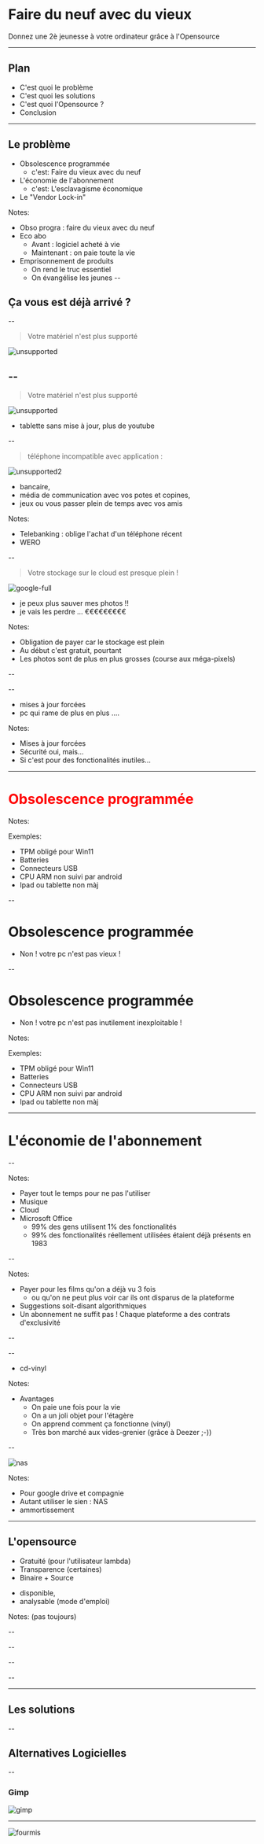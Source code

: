 
# Faire du neuf avec du vieux

Donnez une 2è jeunesse à votre ordinateur grâce à l'Opensource

---

## Plan

* C'est quoi le problème
* C'est quoi les solutions
* C'est quoi l'Opensource ?
* Conclusion

---

## Le problème

* Obsolescence programmée
  - c'est: Faire du vieux avec du neuf
* L'économie de l'abonnement
  - c'est: L'esclavagisme économique
* Le "Vendor Lock-in"

Notes:

* Obso progra : faire du vieux avec du neuf
* Eco abo
  - Avant : logiciel acheté à vie
  - Maintenant : on paie toute la vie
* Emprisonnement de produits
  - On rend le truc essentiel
  - On évangélise les jeunes
--

## Ça vous est déjà arrivé ?

--

> Votre matériel n'est plus supporté

![unsupported](media/materiel-non-supporte.png)

--
--

> Votre matériel n'est plus supporté

![unsupported](media/materiel-non-supporte.png)
- tablette sans mise à jour, plus de youtube 

--

> téléphone incompatible avec application :

![unsupported2](media/google-play-no-eligible-device-zoom.png)
* bancaire,
* média de communication avec vos potes et copines,
* jeux ou vous passer plein de temps avec vos amis

Notes:

* Telebanking : oblige l'achat d'un téléphone récent
* WERO

--

> Votre stockage sur le cloud est presque plein !

![google-full](media/google-full.png)
* je peux plus sauver mes photos !! 
* je vais les perdre ... €€€€€€€€€

Notes:

* Obligation de payer car le stockage est plein
* Au début c'est gratuit, pourtant
* Les photos sont de plus en plus grosses (course aux méga-pixels)

--

<!-- .slide: data-background-video="media/windowsupdate.mp4" data-background-video-loop="true" -->

--

<!-- .slide: data-background-video="media/windowsupdate.mp4" data-background-video-loop="true" -->

* mises à jour forcées
* pc qui rame de plus en plus ....

Notes:

* Mises à jour forcées
* Sécurité oui, mais...
* Si c'est pour des fonctionalités inutiles...

---

<h1><span style="color: red">Obsolescence programmée</span></h1>

<!-- .slide: data-background-image="media/bfm-windows-obsolete.png" -->

Notes:

Exemples:

* TPM obligé pour Win11
* Batteries
* Connecteurs USB
* CPU ARM non suivi par android
* Ipad ou tablette non màj

--

# Obsolescence programmée <!-- .element: style="color: black" -->
<!-- .slide: data-background-image="media/png/day38-macintosh.png" -->

* Non ! votre pc n'est pas vieux !

--

# Obsolescence programmée <!-- .element: style="color: black" -->
<!-- .slide: data-background-image="media/png/day41-desktop.png.png" -->

* Non ! votre pc n'est pas inutilement inexploitable !


Notes:

Exemples:

* TPM obligé pour Win11
* Batteries
* Connecteurs USB
* CPU ARM non suivi par android
* Ipad ou tablette non màj

---

# L'économie de l'abonnement <!-- .slide: data-background-image="media/econosclavagisme.jpg" -->

--

<!-- .slide: data-background-image="media/abo.png" data-background="white" -->

Notes:

* Payer tout le temps pour ne pas l'utiliser
* Musique
* Cloud
* Microsoft Office
  - 99% des gens utilisent 1% des fonctionalités
  - 99% des fonctionalités réellement utilisées étaient déjà présents en 1983

--

<!-- .slide: data-background-image="media/flix.png" -->

Notes:

* Payer pour les films qu'on a déjà vu 3 fois
  - ou qu'on ne peut plus voir car ils ont disparus de la plateforme
* Suggestions soit-disant algorithmiques
* Un abonnement ne suffit pas ! Chaque plateforme a des contrats d'exclusivité

--

<!-- .slide: data-background-image="media/cd-vinyl.jpg" -->

--

<!-- .slide: data-background-image="media/cd-vinyl.jpg" -->

* cd-vinyl

Notes:

* Avantages
  - On paie une fois pour la vie
  - On a un joli objet pour l'étagère
  - On apprend comment ça fonctionne (vinyl)
  - Très bon marché aux vides-grenier (grâce à Deezer ;-))

--

<!-- .slide: data-background-image="media/cloud.jpg" -->

![nas](media/nas.jpg) <!-- .element: class="fragment" -->

Notes:

* Pour google drive et compagnie
* Autant utiliser le sien : NAS
* ammortissement 

---


## L'opensource <!-- .slide: data-background-image="media/opensource.png" size=50%-->

* Gratuité (pour l'utilisateur lambda)
* Transparence (certaines)
* Binaire + Source 
- disponible,
- analysable (mode d'emploi)


Notes:
(pas toujours)

--
<!-- .slide: data-background-iframe="https://fr.wikipedia.org/wiki/Logiciel_libre" data-background-interactive="true" data-preload -->
--
<!-- .slide: data-background-image="media/dependency_2x.png" -->
--
<!-- .slide: data-background-image="media/tech-drawing.jpg, media/kicad.png" -->
--
<!-- .slide: data-background-image="media/kicad.png" -->
---

## Les solutions

--

## Alternatives Logicielles

--

### Gimp

![gimp](media/gimp.jpg)

---

<!-- .slide: data-background-image="media/elephant-annote.jpg" -->

![fourmis](media/fourmis-annote.jpg)<!-- .element: class="fragment" style="height: 60vh" -->

